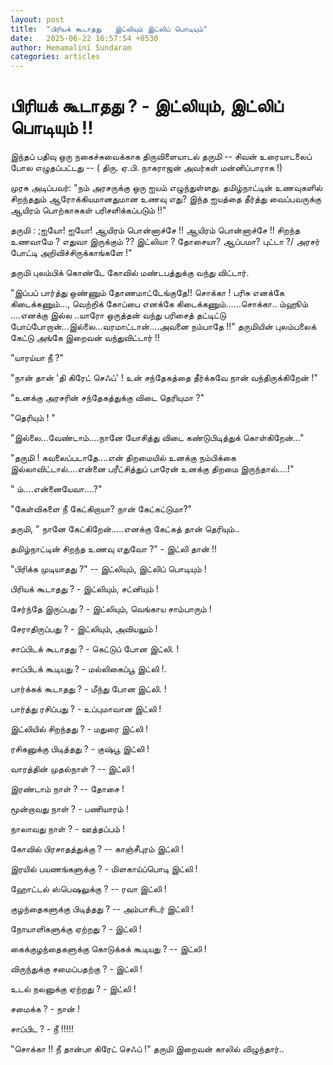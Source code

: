 ```yaml
---
layout: post
title:  "பிரியக் கூடாதது   இட்லியும் இட்லிப் பொடியும்"
date:   2025-06-22 16:57:54 +0530
author: Hemamalini Sundaram
categories: articles
---
```


#  பிரியக் கூடாதது ? - இட்லியும், இட்லிப் பொடியும் !! 

இந்தப் பதிவு ஒரு நகைச்சுவைக்காக திருவிளையாடல் தருமி -- சிவன் உரையாடலைப் போல
எழுதப்பட்டது -- ( திரு. ஏ.பி. நாகராஜன் அவர்கள் மன்னிப்பாராக !)

முரசு அடிப்பவர்: "நம் அரசருக்கு ஒரு ஐயம் எழுந்துள்ளது. தமிழ்நாட்டின் உணவுகளில்
சிறந்ததும் ஆரோக்கியமானதுமான உணவு எது? இந்த ஐயத்தை தீர்த்து வைப்பவருக்கு ஆயிரம்
பொற்காசுகள் பரிசளிக்கப்படும் !!"

தருமி : ;ஐயோ! ஐயோ! ஆயிரம் பொன்னாச்சே !! ஆயிரம் பொன்னாச்சே !! சிறந்த உணவாமே ?
எதுவா இருக்கும் ?? இட்லியா ? தோசையா? ஆப்பமா? புட்டா ?/ அரசர் போட்டி
அறிவிச்சிருக்காங்களே !"

தருமி புலம்பிக் கொண்டே கோவில் மண்டபத்துக்கு வந்து விட்டார்.

"இப்பப் பார்த்து ஒண்ணும் தோணமாட்டேங்குதே!! சொக்கா ! பரிசு எனக்கே கிடைக்கணும்...,
வெற்றிக் கோப்பை எனக்கே கிடைக்கணும்......சொக்கா.. ம்ஹூம் ....எனக்கு இல்ல ..யாரோ
ஒருத்தன் வந்து பரிசைத் தட்டிட்டு போப்போறான்...இல்லை...வரமாட்டான்....அவனை நம்பாதே !!"
தருமியின் புலம்பலைக் கேட்டு அங்கே இறைவன் வந்துவிட்டார் !!

"யாரய்யா நீ ?"

"நான் தான் 'தி கிரேட் செஃப்' ! உன் சந்தேகத்தை தீர்க்கவே நான் வந்திருக்கிறேன் !"

"உனக்கு அரசரின் சந்தேகத்துக்கு விடை தெரியுமா ?"

"தெரியும் ! "

"இல்லை...வேண்டாம்....நானே யோசித்து விடை கண்டுபிடித்துக் கொள்கிறேன்..."

"தருமி ! கவலைப்படாதே....என் திறமையில் உனக்கு நம்பிக்கை இல்லாவிட்டால்....என்னை
பரீட்சித்துப் பாரேன் உனக்கு திறமை இருந்தால்....!"

" ம்....என்னையேவா....?"

"கேள்விகளை நீ கேட்கிறாயா? நான் கேட்கட்டுமா?"

தருமி, " நானே கேட்கிறேன்.....எனக்கு கேட்கத் தான் தெரியும்..

தமிழ்நாட்டின் சிறந்த உணவு எதுவோ ?" - இட்லி தான் !!

"பிரிக்க முடியாதது ?" -- இட்லியும், இட்லிப் பொடியும் !

பிரியக் கூடாதது ? - இட்லியும், சட்னியும் !

சேர்ந்தே இருப்பது ? - இட்லியும், வெங்காய சாம்பாரும் !

சேராதிருப்பது ? - இட்லியும், அவியலும் !

சாப்பிடக் கூடாதது ? - கெட்டுப் போன இட்லி. !

சாப்பிடக் கூடியது ? - மல்லிகைப்பூ இட்லி !.

பார்க்கக் கூடாதது ? - மீந்து போன இட்லி. !

பார்த்து ரசிப்பது ? - உப்புமாவான இட்லி !

இட்லியில் சிறந்தது ? - மதுரை இட்லி !

ரசிகனுக்கு பிடித்தது ? - குஷ்பூ இட்லி !

வாரத்தின் முதல்நாள் ? -- இட்லி !

இரண்டாம் நாள் ? -- தோசை !

மூன்றாவது நாள் ? - பணியாரம் !

நாலாவது நாள் ? - ஊத்தப்பம் !

கோவில் பிரசாதத்துக்கு ? -- காஞ்சீபுரம் இட்லி !

இரயில் பயணங்களுக்கு ? - மிளகாய்ப்பொடி இட்லி !

ஹோட்டல் ஸ்பெஷலுக்கு ? -- ரவா இட்லி !

குழந்தைகளுக்கு பிடித்தது ? -- அம்பாசிடர் இட்லி !

நோயாளிகளுக்கு ஏற்றது ? - இட்லி !

கைக்குழந்தைகளுக்கு கொடுக்கக் கூடியது ? -- இட்லி !

விருந்துக்கு சமைப்பதற்கு ? - இட்லி !

உடல் நலனுக்கு ஏற்றது ? - இட்லி !

சமைக்க ? - நான் !

சாப்பிட ? - நீ !!!!!

"சொக்கா !! நீ தான்பா கிரேட் செஃப் !" தருமி இறைவன் காலில் விழுந்தார்..
